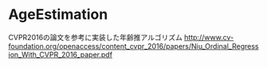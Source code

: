 # AgeEstimation
CVPR2016の論文を参考に実装した年齢推アルゴリズム
http://www.cv-foundation.org/openaccess/content_cvpr_2016/papers/Niu_Ordinal_Regression_With_CVPR_2016_paper.pdf

